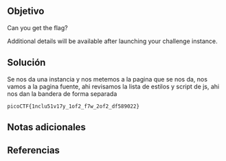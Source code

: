 ## Objetivo
Can you get the flag?

Additional details will be available after launching your challenge instance.
## Solución
Se nos da una instancia y nos metemos a la pagina que se nos da, nos vamos a la pagina fuente, ahi revisamos la lista de estilos y script de js, ahi nos dan la bandera de forma separada
```
picoCTF{1nclu51v17y_1of2_f7w_2of2_df589022}
```
## Notas adicionales

## Referencias